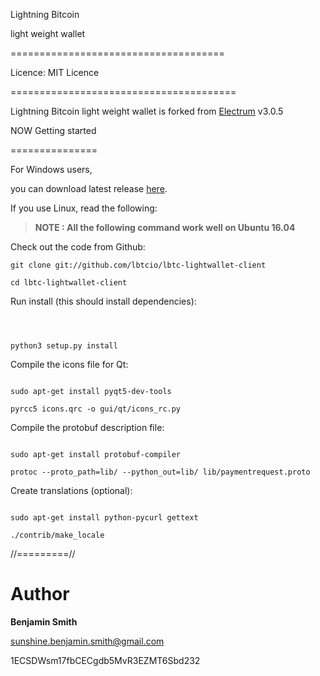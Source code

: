 Lightning Bitcoin 



light weight wallet


=====================================


Licence: MIT Licence

=======================================

Lightning Bitcoin light weight wallet is forked from [Electrum](https://github.com/spesmilo/electrum) v3.0.5


NOW Getting started

===============

For Windows users,


you can download latest release [here](http://downloadwallet.lbtc.io/index.php/s/HvkFNyCqVu3oc0r/downloads).


If you  use Linux, read the following:


> **NOTE :  All the following command work well on Ubuntu 16.04**


Check out the code from Github:
```
git clone git://github.com/lbtcio/lbtc-lightwallet-client

cd lbtc-lightwallet-client
```
Run install (this should install dependencies):
```



python3 setup.py install
```

Compile the icons file for Qt:
```

sudo apt-get install pyqt5-dev-tools

pyrcc5 icons.qrc -o gui/qt/icons_rc.py
```

Compile the protobuf description file:
```

sudo apt-get install protobuf-compiler

protoc --proto_path=lib/ --python_out=lib/ lib/paymentrequest.proto
```

Create translations (optional):
```

sudo apt-get install python-pycurl gettext

./contrib/make_locale

```
//=========//




Author
===============

**Benjamin Smith**

sunshine.benjamin.smith@gmail.com

1ECSDWsm17fbCECgdb5MvR3EZMT6Sbd232
